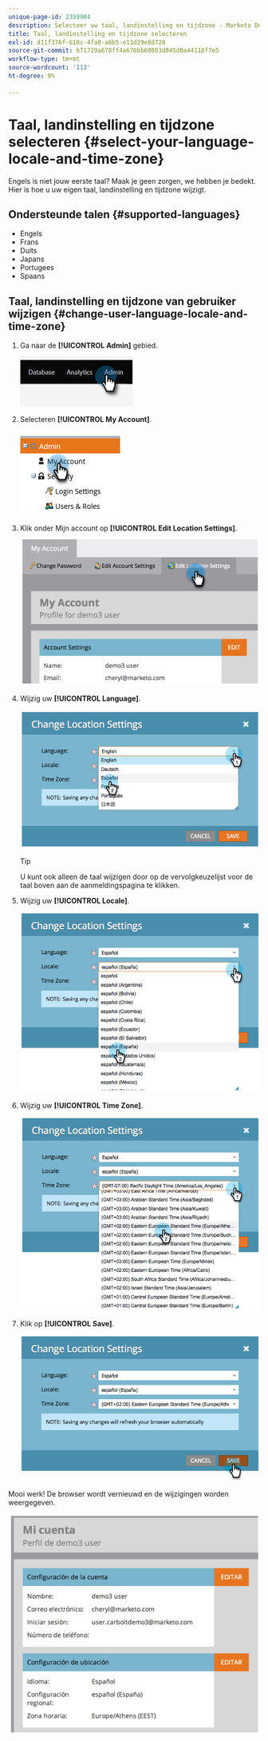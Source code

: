 ```yaml
---
unique-page-id: 2359904
description: Selecteer uw taal, landinstelling en tijdzone - Marketo Docs - Productdocumentatie
title: Taal, landinstelling en tijdzone selecteren
exl-id: d11f376f-618c-4fa8-a6b5-e11d29e8d728
source-git-commit: b71729a678ff4a676bb60803d845d0a44118f7e5
workflow-type: tm+mt
source-wordcount: '113'
ht-degree: 0%

---
```


# Taal, landinstelling en tijdzone selecteren {#select-your-language-locale-and-time-zone}

Engels is niet jouw eerste taal? Maak je geen zorgen, we hebben je bedekt. Hier is hoe u uw eigen taal, landinstelling en tijdzone wijzigt.

## Ondersteunde talen {#supported-languages}

* Engels
* Frans
* Duits
* Japans
* Portugees
* Spaans

## Taal, landinstelling en tijdzone van gebruiker wijzigen {#change-user-language-locale-and-time-zone}

1. Ga naar de **[!UICONTROL Admin]** gebied.

   ![](assets/select-your-language-locale-and-time-zone-1.png)

1. Selecteren **[!UICONTROL My Account]**.

   ![](assets/select-your-language-locale-and-time-zone-2.png)

1. Klik onder Mijn account op **[!UICONTROL Edit Location Settings]**.

   ![](assets/select-your-language-locale-and-time-zone-3.png)

1. Wijzig uw **[!UICONTROL Language]**.

   ![](assets/select-your-language-locale-and-time-zone-4.png)

   >[!TIP]
   >
   >U kunt ook alleen de taal wijzigen door op de vervolgkeuzelijst voor de taal boven aan de aanmeldingspagina te klikken.

1. Wijzig uw **[!UICONTROL Locale]**.

   ![](assets/select-your-language-locale-and-time-zone-5.png)

1. Wijzig uw **[!UICONTROL Time Zone]**.

   ![](assets/select-your-language-locale-and-time-zone-6.png)

1. Klik op **[!UICONTROL Save]**.

   ![](assets/select-your-language-locale-and-time-zone-7.png)

Mooi werk! De browser wordt vernieuwd en de wijzigingen worden weergegeven.

![](assets/select-your-language-locale-and-time-zone-8.png)
